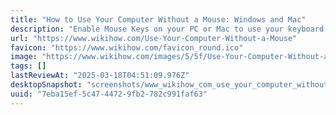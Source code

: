```yaml
---
title: "How to Use Your Computer Without a Mouse: Windows and Mac"
description: "Enable Mouse Keys on your PC or Mac to use your keyboard like a mouse This wikiHow teaches you how to navigate your computer without using a mouse. You can easily move the cursor, click, and more by using the \"Mouse Keys\" feature on most..."
url: "https://www.wikihow.com/Use-Your-Computer-Without-a-Mouse"
favicon: "https://www.wikihow.com/favicon_round.ico"
image: "https://www.wikihow.com/images/5/5f/Use-Your-Computer-Without-a-Mouse-Step-21.jpg"
tags: []
lastReviewAt: "2025-03-18T04:51:09.976Z"
desktopSnapshot: "screenshots/www_wikihow_com_use_your_computer_without_a_mouse.png"
uuid: "7eba15ef-5c47-4472-9fb2-782c991faf63"
---
```

